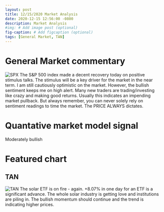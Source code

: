 ```yaml
---
layout: post
title: 12/15/2020 Market Analysis
date: 2020-12-15 12:56:00 -0800
description: Market Analysis
#img: # Add image post (optional)
fig-caption: # Add figcaption (optional)
tags: [General Market, TAN]
---
```

# General Market commentary
![SPX]({{site.baseurl}}/assets/img/2020-12-15/SPX-d.jpg)
The S&P 500 index made a decent recovery today on positive stimulus talks. The stimulus will be a key driver for the market in the near term.
I am still cautiously optimistic on the market. However, the bullish sentiment keeps me on high alert. Many new traders are trading/investing like crazy and making good returns.
Usually this indicates an impending market pullback. But always remember, you can never solely rely on sentiment readings to time the market. The PRICE ALWAYS dictates.

# Quantative market model signal
Moderately bullish

# Featured chart
## TAN
![TAN]({{site.baseurl}}/assets/img/2020-12-15/TAN-d.jpg)
The solar ETF is on fire - again. +8.07% in one day for an ETF is a significant advance. The whole solar industry is getting love and institutions are piling in. The bullish momentum should continue and the trend is indicating higher prices.
